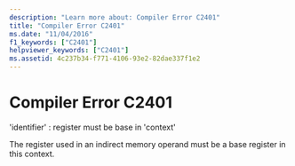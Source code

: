 ```yaml
---
description: "Learn more about: Compiler Error C2401"
title: "Compiler Error C2401"
ms.date: "11/04/2016"
f1_keywords: ["C2401"]
helpviewer_keywords: ["C2401"]
ms.assetid: 4c237b34-f771-4106-93e2-82dae337f1e2
---
```

# Compiler Error C2401

'identifier' : register must be base in 'context'

The register used in an indirect memory operand must be a base register in this context.
